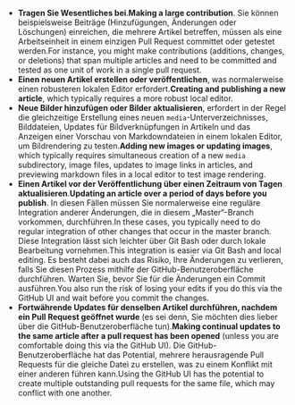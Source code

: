  - <span data-ttu-id="934d3-101">**Tragen Sie Wesentliches bei**.</span><span class="sxs-lookup"><span data-stu-id="934d3-101">**Making a large contribution**.</span></span> <span data-ttu-id="934d3-102">Sie können beispielsweise Beiträge (Hinzufügungen, Änderungen oder Löschungen) einreichen, die mehrere Artikel betreffen, müssen als eine Arbeitseinheit in einem einzigen Pull Request committet oder getestet werden.</span><span class="sxs-lookup"><span data-stu-id="934d3-102">For instance, you might make contributions (additions, changes, or deletions) that span multiple articles and need to be committed and tested as one unit of work in a single pull request.</span></span> 
 - <span data-ttu-id="934d3-103">**Einen neuen Artikel erstellen oder veröffentlichen**, was normalerweise einen robusteren lokalen Editor erfordert.</span><span class="sxs-lookup"><span data-stu-id="934d3-103">**Creating and publishing a new article**, which typically requires a more robust local editor.</span></span> 
 - <span data-ttu-id="934d3-104">**Neue Bilder hinzufügen oder Bilder aktualisieren**, erfordert in der Regel die gleichzeitige Erstellung eines neuen `media`-Unterverzeichnisses, Bilddateien, Updates für Bildverknüpfungen in Artikeln und das Anzeigen einer Vorschau von Markdowndateien in einem lokalen Editor, um Bildrendering zu testen.</span><span class="sxs-lookup"><span data-stu-id="934d3-104">**Adding new images or updating images**, which typically requires simultaneous creation of a new `media` subdirectory, image files, updates to image links in articles, and previewing markdown files in a local editor to test image rendering.</span></span>
 - <span data-ttu-id="934d3-105">**Einen Artikel vor der Veröffentlichung über einen Zeitraum von Tagen aktualisieren**.</span><span class="sxs-lookup"><span data-stu-id="934d3-105">**Updating an article over a period of days before you publish**.</span></span> <span data-ttu-id="934d3-106">In diesen Fällen müssen Sie normalerweise eine reguläre Integration anderer Änderungen, die in diesem „Master“-Branch vorkommen, durchführen.</span><span class="sxs-lookup"><span data-stu-id="934d3-106">In these cases, you typically need to do regular integration of other changes that occur in the master branch.</span></span> <span data-ttu-id="934d3-107">Diese Integration lässt sich leichter über Git Bash oder durch lokale Bearbeitung vornehmen.</span><span class="sxs-lookup"><span data-stu-id="934d3-107">This integration is easier via Git Bash and local editing.</span></span> <span data-ttu-id="934d3-108">Es besteht dabei auch das Risiko, Ihre Änderungen zu verlieren, falls Sie diesen Prozess mithilfe der GitHub-Benutzeroberfläche durchführen. Warten Sie, bevor Sie für die Änderungen ein Commit ausführen.</span><span class="sxs-lookup"><span data-stu-id="934d3-108">You also run the risk of losing your edits if you do this via the GitHub UI and wait before you commit the changes.</span></span>
 - <span data-ttu-id="934d3-109">**Fortwährende Updates für denselben Artikel durchführen, nachdem ein Pull Request geöffnet wurde** (es sei denn, Sie möchten dies lieber über die GitHub-Benutzeroberfläche tun).</span><span class="sxs-lookup"><span data-stu-id="934d3-109">**Making continual updates to the same article after a pull request has been opened** (unless you are comfortable doing this via the GitHub UI).</span></span> <span data-ttu-id="934d3-110">Die GitHub-Benutzeroberfläche hat das Potential, mehrere herausragende Pull Requests für die gleiche Datei zu erstellen, was zu einem Konflikt mit einer anderen führen kann.</span><span class="sxs-lookup"><span data-stu-id="934d3-110">Using the GitHub UI has the potential to create multiple outstanding pull requests for the same file, which may conflict with one another.</span></span> 
